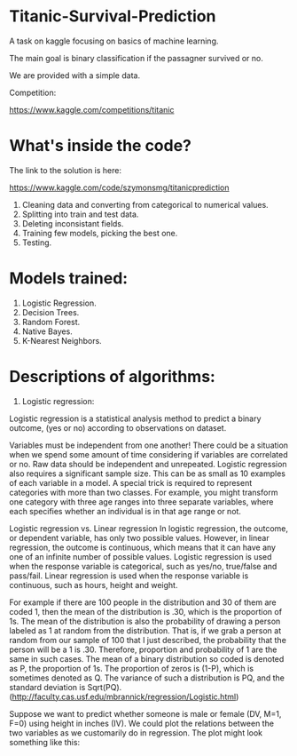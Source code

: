 # Titanic-Survival-Prediction
A task on kaggle focusing on basics of machine learning.

The main goal is binary classification if the passagner survived or no. 

We are provided with a simple data.

Competition:

https://www.kaggle.com/competitions/titanic

# What's inside the code?
The link to the solution is here:

https://www.kaggle.com/code/szymonsmg/titanicprediction

1. Cleaning data and converting from categorical to numerical values.
2. Splitting into train and test data.
3. Deleting inconsistant fields.
4. Training few models, picking the best one.
5. Testing.

# Models trained:
1. Logistic Regression.
2. Decision Trees.
3. Random Forest.
4. Native Bayes.
5. K-Nearest Neighbors.

# Descriptions of algorithms:
1. Logistic regression:

Logistic regression is a statistical analysis method to predict a binary outcome, (yes or no) according to observations on dataset. 

Variables must be independent from one another! There could be a situation when we spend some amount of time considering if variables are correlated or no.
Raw data should be independent and unrepeated. Logistic regression also requires a significant sample size. This can be as small as 10 examples of each variable in a model. 
 A special trick is required to represent categories with more than two classes. For example, you might transform one category with three age ranges into three separate variables, where each specifies whether an individual is in that age range or not.

Logistic regression vs. Linear regression
In logistic regression, the outcome, or dependent variable, has only two possible values. However, in linear regression, the outcome is continuous, which means that it can have any one of an infinite number of possible values.
Logistic regression is used when the response variable is categorical, such as yes/no, true/false and pass/fail. Linear regression is used when the response variable is continuous, such as hours, height and weight.

For example if there are 100 people in the distribution and 30 of them are coded 1, then the mean of the distribution is .30, which is the proportion of 1s. The mean of the distribution is also the probability of drawing a person labeled as 1 at random from the distribution. That is, if we grab a person at random from our sample of 100 that I just described, the probability that the person will be a 1 is .30. Therefore, proportion and probability of 1 are the same in such cases. The mean of a binary distribution so coded is denoted as P, the proportion of 1s. The proportion of zeros is (1-P), which is sometimes denoted as Q. The variance of such a distribution is PQ, and the standard deviation is Sqrt(PQ). (http://faculty.cas.usf.edu/mbrannick/regression/Logistic.html)

Suppose we want to predict whether someone is male or female (DV, M=1, F=0) using height in inches (IV). We could plot the relations between the two variables as we customarily do in regression. The plot might look something like this:

